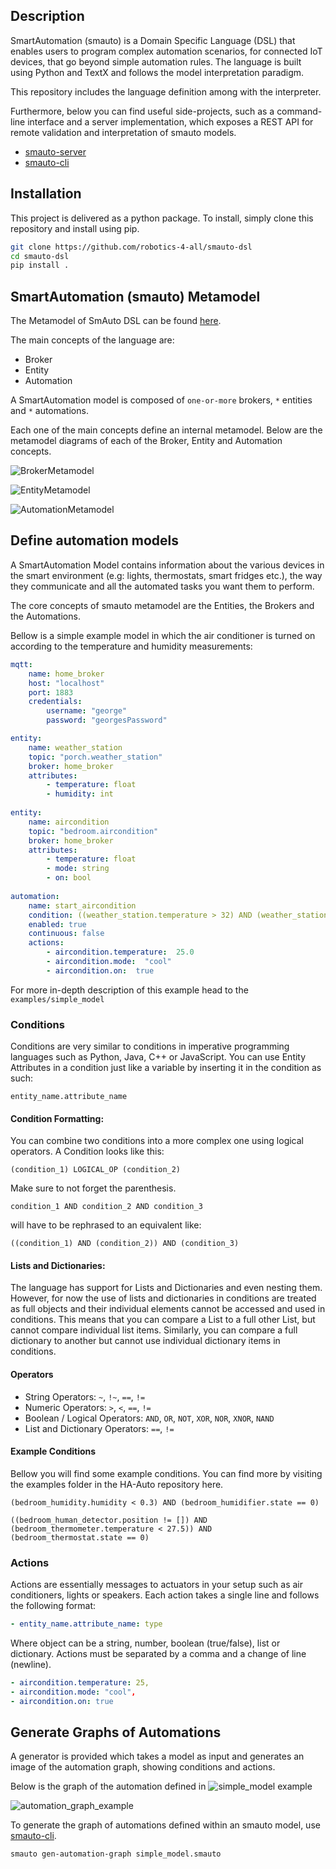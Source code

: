 ## Description
SmartAutomation (smauto) is a Domain Specific Language (DSL) that enables users to program complex 
automation scenarios, for connected IoT devices, that go beyond simple automation rules. 
The language is built using Python and TextX and follows the model interpretation paradigm.

This repository includes the language definition among with the interpreter.

Furthermore, below you can find useful side-projects, such as a command-line
interface and a server implementation, which exposes a REST API for remote
validation and interpretation of smauto models.

- [smauto-server](https://github.com/robotics-4-all/smauto-server)
- [smauto-cli](https://github.com/robotics-4-all/smauto-cli)


## Installation

This project is delivered as a python package. To install, simply clone this
repository and install using pip.

```bash
git clone https://github.com/robotics-4-all/smauto-dsl
cd smauto-dsl
pip install .
```

## SmartAutomation (smauto) Metamodel

The Metamodel of SmAuto DSL can be found [here](assets/images/smauto.png).


The main concepts of the language are:

- Broker
- Entity
- Automation

A SmartAutomation model is composed of `one-or-more` brokers, `*` entities and
`*` automations.

Each one of the main concepts define an internal metamodel. Below are the metamodel
diagrams of each of the Broker, Entity and Automation concepts.

![BrokerMetamodel](assets/images/broker.png)

![EntityMetamodel](assets/images/entity.png)

![AutomationMetamodel](assets/images/automation.png)


## Define automation models

A SmartAutomation Model contains information about the various devices in
the smart environment (e.g: lights, thermostats, smart fridges etc.),
the way they communicate and all the automated tasks you want them to perform.

The core concepts of smauto metamodel are the Entities, the Brokers and the Automations.

Bellow is a simple example  model in which the air conditioner is turned on according to the
temperature and humidity measurements:

```yaml
mqtt:
    name: home_broker
    host: "localhost"
    port: 1883
    credentials:
        username: "george"
        password: "georgesPassword"

entity:
    name: weather_station
    topic: "porch.weather_station"
    broker: home_broker
    attributes:
        - temperature: float
        - humidity: int
          
entity:
    name: aircondition
    topic: "bedroom.aircondition"
    broker: home_broker
    attributes:
        - temperature: float
        - mode: string
        - on: bool
  
automation:
    name: start_aircondition
    condition: ((weather_station.temperature > 32) AND (weather_station.humidity > 30)) AND (aircondition.on NOT true)
    enabled: true
    continuous: false
    actions:
        - aircondition.temperature:  25.0
        - aircondition.mode:  "cool"
        - aircondition.on:  true

```

For more in-depth description of this example head to the `examples/simple_model`

### Conditions

Conditions are very similar to conditions in imperative programming languages
such as Python, Java, C++ or JavaScript. You can use Entity Attributes in a
condition just like a variable by inserting it in the condition as such:

```
entity_name.attribute_name
```

#### Condition Formatting:

You can combine two conditions into a more complex one using logical operators. A Condition looks like this:

`(condition_1) LOGICAL_OP (condition_2)`

Make sure to not forget the parenthesis.

`condition_1 AND condition_2 AND condition_3`

will have to be rephrased to an equivalent like:

`((condition_1) AND (condition_2)) AND (condition_3)`


#### Lists and Dictionaries:

The language has support for Lists and Dictionaries and even nesting them.
However, for now the use of lists and dictionaries in conditions are treated
as full objects and their individual elements cannot be accessed and used in
conditions. This means that you can compare a List to a full other List, but
cannot compare individual list items. Similarly, you can compare a full
dictionary to another but cannot use individual dictionary items in conditions.

#### Operators

- String Operators: `~`, `!~`, `==`, `!=`
- Numeric Operators: `>`, `<`, `==`, `!=`
- Boolean / Logical Operators: `AND`, `OR`, `NOT`, `XOR`, `NOR`, `XNOR`, `NAND`
- List and Dictionary Operators: `==`, `!=`

#### Example Conditions

Bellow you will find some example conditions. You can find more by visiting
the examples folder in the HA-Auto repository here.

```
(bedroom_humidity.humidity < 0.3) AND (bedroom_humidifier.state == 0)

((bedroom_human_detector.position != []) AND (bedroom_thermometer.temperature < 27.5)) AND (bedroom_thermostat.state == 0)
```


### Actions

Actions are essentially messages to actuators in your setup such as
air conditioners, lights or speakers. Each action takes a single line and
follows the following format:

```yaml
- entity_name.attribute_name: type
```

Where object can be a string, number, boolean (true/false), list or dictionary.
Actions must be separated by a comma and a change of line (newline).

```yaml
- aircondition.temperature: 25,
- aircondition.mode: "cool",
- aircondition.on: true
```


## Generate Graphs of Automations

A generator is provided which takes a model as input and generates an image
of the automation graph, showing conditions and actions.

Below is the graph of the automation defined in ![simple_model example](examples/simple_model)

![automation_graph_example](examples/simple_model/automation_start_aircondition.png)

To generate the graph of automations defined within an smauto model, use
[smauto-cli](https://github.com/robotics-4-all/smauto-cli).

```bash
smauto gen-automation-graph simple_model.smauto
```
